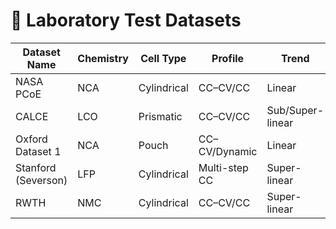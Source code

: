 # 🧪 Laboratory Test Datasets

| Dataset Name | Chemistry | Cell Type | Profile | Trend | Year | Link |
|--------------|-----------|-----------|---------|--------|------|------|
| NASA PCoE | NCA | Cylindrical | CC–CV/CC | Linear | 2008 | [NASA PCoE](https://ti.arc.nasa.gov/tech/dash/groups/pcoe/prognostic-data-repository/) |
| CALCE | LCO | Prismatic | CC–CV/CC | Sub/Super-linear | 2014 | [CALCE](https://web.calce.umd.edu/batteries/data.htm) |
| Oxford Dataset 1 | NCA | Pouch | CC–CV/Dynamic | Linear | 2017 | [Oxford](https://ora.ox.ac.uk/objects/uuid:03ba4b01-cfed-46d3-9b1a-7d4a7bdf6fac) |
| Stanford (Severson) | LFP | Cylindrical | Multi-step CC | Super-linear | 2019 | [MATR.io](https://data.matr.io/1/projects/5c48dd2bc625d700019f3204) |
| RWTH | NMC | Cylindrical | CC–CV/CC | Super-linear | 2021 | [RWTH GitHub](https://git.rwth-aachen.de/isea/battery-degradation-trajectory-prediction) |
